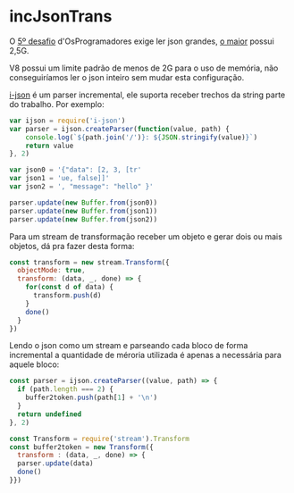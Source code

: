 # incJsonTrans

O [5º desafio](https://osprogramadores.com/desafios/d05/) d'OsProgramadores exige ler json grandes, [o maior](https://www.bcampos.com/Graphs.php) possui 2,5G.

V8 possui um limite padrão de menos de 2G para o uso de memória, não conseguiríamos ler o json inteiro sem mudar esta configuração.

[i-json](https://github.com/bjouhier/i-json) é um parser incremental, ele suporta receber trechos da string parte do trabalho. Por exemplo:
```javascript
var ijson = require('i-json')
var parser = ijson.createParser(function(value, path) {
	console.log(`${path.join('/')}: ${JSON.stringify(value)}`)
	return value
}, 2)

var json0 = '{"data": [2, 3, [tr'
var json1 = 'ue, false]]'
var json2 = ', "message": "hello" }'

parser.update(new Buffer.from(json0))
parser.update(new Buffer.from(json1))
parser.update(new Buffer.from(json2))
```

Para um stream de transformação receber um objeto e gerar dois ou mais objetos, dá pra fazer desta forma:
```javascript
const transform = new stream.Transform({
  objectMode: true,
  transform: (data, _, done) => {
    for(const d of data) {
      transform.push(d)
    }
    done()
  }
})
```

Lendo o json como um stream e parseando cada bloco de forma incremental a quantidade de méroria utilizada é apenas a necessária para aquele bloco:
```javascript
const parser = ijson.createParser((value, path) => {
  if (path.length === 2) {
    buffer2token.push(path[1] + '\n')
  }
  return undefined
}, 2)

const Transform = require('stream').Transform
const buffer2token = new Transform({
  transform : (data, _, done) => {
  parser.update(data)
  done()
}})
```